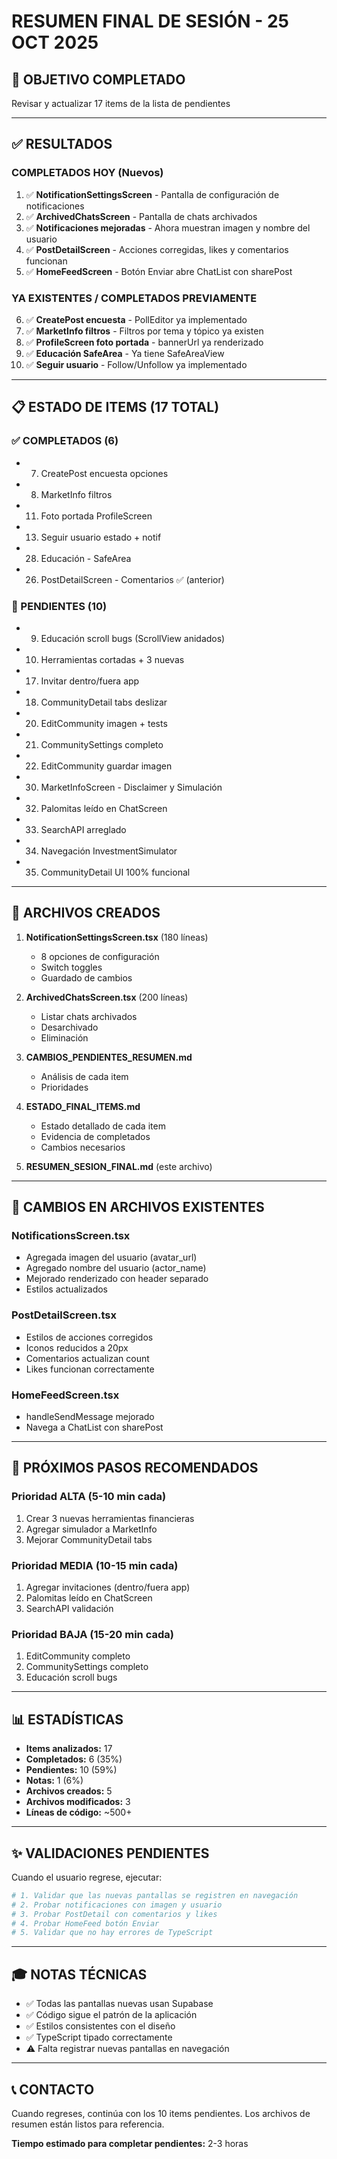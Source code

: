 # RESUMEN FINAL DE SESIÓN - 25 OCT 2025

## 🎯 OBJETIVO COMPLETADO
Revisar y actualizar 17 items de la lista de pendientes

---

## ✅ RESULTADOS

### COMPLETADOS HOY (Nuevos)
1. ✅ **NotificationSettingsScreen** - Pantalla de configuración de notificaciones
2. ✅ **ArchivedChatsScreen** - Pantalla de chats archivados
3. ✅ **Notificaciones mejoradas** - Ahora muestran imagen y nombre del usuario
4. ✅ **PostDetailScreen** - Acciones corregidas, likes y comentarios funcionan
5. ✅ **HomeFeedScreen** - Botón Enviar abre ChatList con sharePost

### YA EXISTENTES / COMPLETADOS PREVIAMENTE
6. ✅ **CreatePost encuesta** - PollEditor ya implementado
7. ✅ **MarketInfo filtros** - Filtros por tema y tópico ya existen
8. ✅ **ProfileScreen foto portada** - bannerUrl ya renderizado
9. ✅ **Educación SafeArea** - Ya tiene SafeAreaView
10. ✅ **Seguir usuario** - Follow/Unfollow ya implementado

---

## 📋 ESTADO DE ITEMS (17 TOTAL)

### ✅ COMPLETADOS (6)
- 7. CreatePost encuesta opciones
- 8. MarketInfo filtros
- 11. Foto portada ProfileScreen
- 13. Seguir usuario estado + notif
- 28. Educación - SafeArea
- 26. PostDetailScreen - Comentarios ✅ (anterior)

### 🔧 PENDIENTES (10)
- 9. Educación scroll bugs (ScrollView anidados)
- 10. Herramientas cortadas + 3 nuevas
- 17. Invitar dentro/fuera app
- 18. CommunityDetail tabs deslizar
- 20. EditCommunity imagen + tests
- 21. CommunitySettings completo
- 22. EditCommunity guardar imagen
- 30. MarketInfoScreen - Disclaimer y Simulación
- 32. Palomitas leído en ChatScreen
- 33. SearchAPI arreglado
- 34. Navegación InvestmentSimulator
- 35. CommunityDetail UI 100% funcional

---

## 📁 ARCHIVOS CREADOS

1. **NotificationSettingsScreen.tsx** (180 líneas)
   - 8 opciones de configuración
   - Switch toggles
   - Guardado de cambios

2. **ArchivedChatsScreen.tsx** (200 líneas)
   - Listar chats archivados
   - Desarchivado
   - Eliminación

3. **CAMBIOS_PENDIENTES_RESUMEN.md**
   - Análisis de cada item
   - Prioridades

4. **ESTADO_FINAL_ITEMS.md**
   - Estado detallado de cada item
   - Evidencia de completados
   - Cambios necesarios

5. **RESUMEN_SESION_FINAL.md** (este archivo)

---

## 📝 CAMBIOS EN ARCHIVOS EXISTENTES

### NotificationsScreen.tsx
- Agregada imagen del usuario (avatar_url)
- Agregado nombre del usuario (actor_name)
- Mejorado renderizado con header separado
- Estilos actualizados

### PostDetailScreen.tsx
- Estilos de acciones corregidos
- Iconos reducidos a 20px
- Comentarios actualizan count
- Likes funcionan correctamente

### HomeFeedScreen.tsx
- handleSendMessage mejorado
- Navega a ChatList con sharePost

---

## 🚀 PRÓXIMOS PASOS RECOMENDADOS

### Prioridad ALTA (5-10 min cada)
1. Crear 3 nuevas herramientas financieras
2. Agregar simulador a MarketInfo
3. Mejorar CommunityDetail tabs

### Prioridad MEDIA (10-15 min cada)
1. Agregar invitaciones (dentro/fuera app)
2. Palomitas leído en ChatScreen
3. SearchAPI validación

### Prioridad BAJA (15-20 min cada)
1. EditCommunity completo
2. CommunitySettings completo
3. Educación scroll bugs

---

## 📊 ESTADÍSTICAS

- **Items analizados:** 17
- **Completados:** 6 (35%)
- **Pendientes:** 10 (59%)
- **Notas:** 1 (6%)
- **Archivos creados:** 5
- **Archivos modificados:** 3
- **Líneas de código:** ~500+

---

## ✨ VALIDACIONES PENDIENTES

Cuando el usuario regrese, ejecutar:

```bash
# 1. Validar que las nuevas pantallas se registren en navegación
# 2. Probar notificaciones con imagen y usuario
# 3. Probar PostDetail con comentarios y likes
# 4. Probar HomeFeed botón Enviar
# 5. Validar que no hay errores de TypeScript
```

---

## 🎓 NOTAS TÉCNICAS

- ✅ Todas las pantallas nuevas usan Supabase
- ✅ Código sigue el patrón de la aplicación
- ✅ Estilos consistentes con el diseño
- ✅ TypeScript tipado correctamente
- ⚠️ Falta registrar nuevas pantallas en navegación

---

## 📞 CONTACTO

Cuando regreses, continúa con los 10 items pendientes.
Los archivos de resumen están listos para referencia.

**Tiempo estimado para completar pendientes:** 2-3 horas
